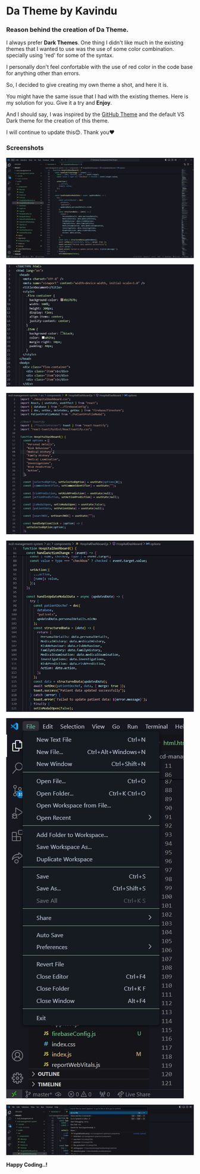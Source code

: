 # Da Theme by Kavindu

### Reason behind the creation of <strong>Da Theme</strong>.

I always prefer **Dark Themes**. One thing I didn't like much in the existing themes that I wanted to use was the use of some color combination. specially using 'red' for some of the syntax.

I personally don't feel confortable with the use of red color in the code base for anything other than errors.

So, I decided to give creating my own theme a shot, and here it is.

You might have the same issue that I had with the existing themes. Here is my solution for you. Give it a try and **Enjoy**.

And I should say, I was inspired by the [GitHub Theme](https://marketplace.visualstudio.com/items?itemName=GitHub.github-vscode-theme) and the default VS Dark theme for the creation of this theme.

I will continue to update this😊. Thank you❤️

### Screenshots

<p><img src="https://raw.githubusercontent.com/kavindujayarathne/da-theme-by-kavindu/master/Screenshots/Screenshot01.png" alt="screenshot01" /></p>
<p><img src="https://raw.githubusercontent.com/kavindujayarathne/da-theme-by-kavindu/master/Screenshots/Screenshot02.png" alt="screenshot02" /></p>
<p><img src="https://raw.githubusercontent.com/kavindujayarathne/da-theme-by-kavindu/master/Screenshots/Screenshot03.png" alt="screenshot03" /></p>
<p><img src="https://raw.githubusercontent.com/kavindujayarathne/da-theme-by-kavindu/master/Screenshots/Screenshot04.png" alt="screenshot04" /></p>
<p><img src="https://raw.githubusercontent.com/kavindujayarathne/da-theme-by-kavindu/master/Screenshots/Screenshot05.png" alt="screenshot05" /></p>
<p><img src="https://raw.githubusercontent.com/kavindujayarathne/da-theme-by-kavindu/master/Screenshots/Screenshot06.png" alt="screenshot06" /></p>

**Happy Coding..!**
